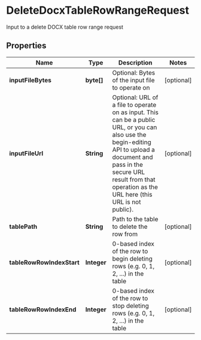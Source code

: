 

# DeleteDocxTableRowRangeRequest

Input to a delete DOCX table row range request
## Properties

Name | Type | Description | Notes
------------ | ------------- | ------------- | -------------
**inputFileBytes** | **byte[]** | Optional: Bytes of the input file to operate on |  [optional]
**inputFileUrl** | **String** | Optional: URL of a file to operate on as input.  This can be a public URL, or you can also use the begin-editing API to upload a document and pass in the secure URL result from that operation as the URL here (this URL is not public). |  [optional]
**tablePath** | **String** | Path to the table to delete the row from |  [optional]
**tableRowRowIndexStart** | **Integer** | 0-based index of the row to begin deleting rows (e.g. 0, 1, 2, ...) in the table |  [optional]
**tableRowRowIndexEnd** | **Integer** | 0-based index of the row to stop deleting rows (e.g. 0, 1, 2, ...) in the table |  [optional]



